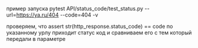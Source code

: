пример запуска pytest API/status_code/test_status.py --url=https://ya.ru/404 --code=404 -v

проверяем, что assert str(http_response.status_code) == code
по указанному урлу приходит статус код и сравниваем его с тем который передали в параметре
